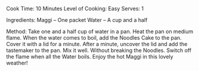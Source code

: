 Cook Time: 10 Minutes
Level of Cooking: Easy
Serves: 1

Ingredients:
Maggi – One packet
Water – A cup and a half

Method:
Take one and a half cup of water in a pan.
Heat the pan on medium flame.
When the water comes to boil, add the Noodles Cake to the pan.
Cover it with a lid for a minute.
After a minute, uncover the lid and add the tastemaker to the pan.
Mix it well.
Without breaking the Noodles.
Switch off the flame when all the Water boils.
Enjoy the hot Maggi in this lovely weather!